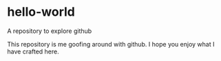 # hello-world
A repository to explore github

This repository is me goofing around with github. I hope you enjoy what I have crafted here.
